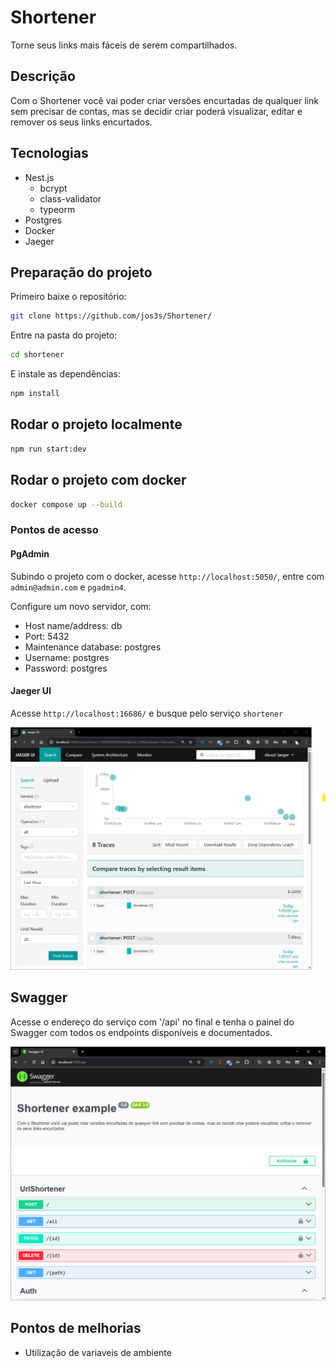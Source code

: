 # Shortener

Torne seus links mais fáceis de serem compartilhados.

## Descrição

Com o Shortener você vai poder criar versões encurtadas de qualquer link sem precisar de
contas, mas se decidir criar poderá visualizar, editar e remover os seus links encurtados.

## Tecnologias

* Nest.js
  * bcrypt
  * class-validator
  * typeorm
* Postgres
* Docker
* Jaeger

## Preparação do projeto

Primeiro baixe o repositório:

```bash
git clone https://github.com/jos3s/Shortener/
```

Entre na pasta do projeto:

```bash
cd shortener
```

E instale as dependências:

```bash
npm install
```

## Rodar o projeto localmente

```bash
npm run start:dev
```

## Rodar o projeto com docker

```bash
docker compose up --build
```

### Pontos de acesso

#### PgAdmin

Subindo o projeto com o docker, acesse `http://localhost:5050/`, entre com `admin@admin.com` e `pgadmin4`.

Configure um novo servidor, com:

* Host name/address: db
* Port: 5432
* Maintenance database: postgres
* Username: postgres
* Password: postgres

#### Jaeger UI

Acesse `http://localhost:16686/` e busque pelo serviço `shortener`

![Jaeger UI](./github_assets/jaeger.png)

## Swagger

Acesse o endereço do serviço com '/api' no final e tenha o painel do Swagger com todos os endpoints disponíveis e documentados.

![Swagger](./github_assets/swagger.png)

## Pontos de melhorias

* Utilização de variaveis de ambiente
